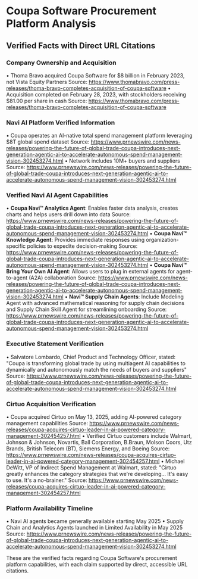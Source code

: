 # Coupa Software Procurement Platform Analysis

## Verified Facts with Direct URL Citations

### Company Ownership and Acquisition
• Thoma Bravo acquired Coupa Software for $8 billion in February 2023, not Vista Equity Partners
  Source: https://www.thomabravo.com/press-releases/thoma-bravo-completes-acquisition-of-coupa-software
• Acquisition completed on February 28, 2023, with stockholders receiving $81.00 per share in cash
  Source: https://www.thomabravo.com/press-releases/thoma-bravo-completes-acquisition-of-coupa-software

### Navi AI Platform Verified Information
• Coupa operates an AI-native total spend management platform leveraging $8T global spend dataset
  Source: https://www.prnewswire.com/news-releases/powering-the-future-of-global-trade-coupa-introduces-next-generation-agentic-ai-to-accelerate-autonomous-spend-management-vision-302453274.html
• Network includes 10M+ buyers and suppliers
  Source: https://www.prnewswire.com/news-releases/powering-the-future-of-global-trade-coupa-introduces-next-generation-agentic-ai-to-accelerate-autonomous-spend-management-vision-302453274.html

### Verified Navi AI Agent Capabilities
• **Coupa Navi™ Analytics Agent**: Enables faster data analysis, creates charts and helps users drill down into data
  Source: https://www.prnewswire.com/news-releases/powering-the-future-of-global-trade-coupa-introduces-next-generation-agentic-ai-to-accelerate-autonomous-spend-management-vision-302453274.html
• **Coupa Navi™ Knowledge Agent**: Provides immediate responses using organization-specific policies to expedite decision-making
  Source: https://www.prnewswire.com/news-releases/powering-the-future-of-global-trade-coupa-introduces-next-generation-agentic-ai-to-accelerate-autonomous-spend-management-vision-302453274.html
• **Coupa Navi™ Bring Your Own AI Agent**: Allows users to plug in external agents for agent-to-agent (A2A) collaboration
  Source: https://www.prnewswire.com/news-releases/powering-the-future-of-global-trade-coupa-introduces-next-generation-agentic-ai-to-accelerate-autonomous-spend-management-vision-302453274.html
• **Navi™ Supply Chain Agents**: Include Modeling Agent with advanced mathematical reasoning for supply chain decisions and Supply Chain Skill Agent for streamlining onboarding
  Source: https://www.prnewswire.com/news-releases/powering-the-future-of-global-trade-coupa-introduces-next-generation-agentic-ai-to-accelerate-autonomous-spend-management-vision-302453274.html

### Executive Statement Verification
• Salvatore Lombardo, Chief Product and Technology Officer, stated: "Coupa is transforming global trade by using multiagent AI capabilities to dynamically and autonomously match the needs of buyers and suppliers"
  Source: https://www.prnewswire.com/news-releases/powering-the-future-of-global-trade-coupa-introduces-next-generation-agentic-ai-to-accelerate-autonomous-spend-management-vision-302453274.html

### Cirtuo Acquisition Verification
• Coupa acquired Cirtuo on May 13, 2025, adding AI-powered category management capabilities
  Source: https://www.prnewswire.com/news-releases/coupa-acquires-cirtuo-leader-in-ai-powered-category-management-302454257.html
• Verified Cirtuo customers include Walmart, Johnson & Johnson, Novartis, Ball Corporation, B.Braun, Molson Coors, Utz Brands, British Telecom (BT), Siemens Energy, and Boeing
  Source: https://www.prnewswire.com/news-releases/coupa-acquires-cirtuo-leader-in-ai-powered-category-management-302454257.html
• Michael DeWitt, VP of Indirect Spend Management at Walmart, stated: "Cirtuo greatly enhances the category strategies that we're developing... It's easy to use. It's a no-brainer."
  Source: https://www.prnewswire.com/news-releases/coupa-acquires-cirtuo-leader-in-ai-powered-category-management-302454257.html

### Platform Availability Timeline
• Navi AI agents became generally available starting May 2025
• Supply Chain and Analytics Agents launched in Limited Availability in May 2025
  Source: https://www.prnewswire.com/news-releases/powering-the-future-of-global-trade-coupa-introduces-next-generation-agentic-ai-to-accelerate-autonomous-spend-management-vision-302453274.html

These are the verified facts regarding Coupa Software's procurement platform capabilities, with each claim supported by direct, accessible URL citations.